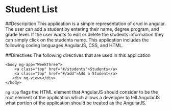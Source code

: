 # Student List

##Descripition 
This application is a simple representation of crud in angular. The user can add a student by entering their name, degree program, and grade level. If the user wants to edit or delete the students information they can simply click on the students name. This application includes the following coding languages AngularJS, CSS, and HTML.


##Directives
The following directives that are used in this application
```
<body ng-app="WeekThree">
	<a class="top" href="#/students">Students</a>
	<a class="top" href="#/add">Add a Student</a>
   <div ng-view></div>
</body>
```
`ng-app` flags the HTML element that AngularJS should consider to be the root element of the application which allows a developer to tell AngularJS what portion of the application should be treated as the AngularJS.



